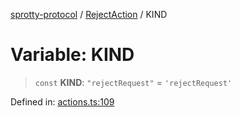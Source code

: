 
[sprotty-protocol](../globals) / [RejectAction](../Namespace.RejectAction) / KIND

# Variable: KIND

> `const` **KIND**: `"rejectRequest"` = `'rejectRequest'`

Defined in: [actions.ts:109](https://github.com/eclipse-sprotty/sprotty/blob/f9b2433481cc27a1ac0c92d525a92039ae7f6c76/packages/sprotty-protocol/src/actions.ts#L109)
